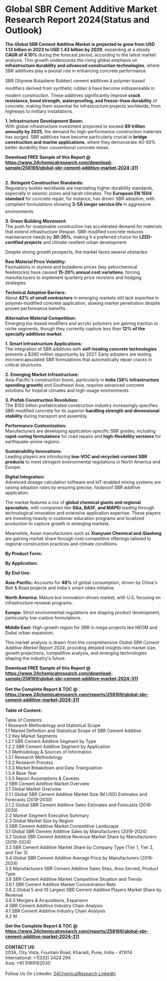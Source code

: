 <h1>Global SBR Cement Additive Market Research Report 2024(Status and Outlook)</h1><p><strong>The Global SBR Cement Additive Market is projected to grow from USD 1.13 billion in 2023 to USD 1.43 billion by 2029</strong>, expanding at a steady <strong>CAGR of 4.10%</strong> during the forecast period, according to the latest market analysis. This growth underscores the rising global emphasis on <strong>infrastructure durability and advanced construction technologies</strong>, where SBR additives play a pivotal role in enhancing concrete performance.</p><p>SBR (Styrene Butadiene Rubber) cement additives â polymer-based modifiers derived from synthetic rubber â have become indispensable in modern construction. These additives significantly improve <strong>crack resistance, bond strength, waterproofing, and freeze-thaw durability</strong> of concrete, making them essential for infrastructure projects worldwide, from highways to military installations.</p><p><strong>1. Infrastructure Development Boom:</strong><br>
With global infrastructure investment projected to exceed <strong>$9 trillion annually by 2025</strong>, the demand for high-performance construction materials has surged. SBR additives have become particularly crucial in <strong>bridge construction and marine applications</strong>, where they demonstrate 40-50% better durability than conventional concrete mixes.</p><div><b>Download FREE Sample of this Report @ 
            <a href="https://www.24chemicalresearch.com/download-sample/258169/global-sbr-cement-additive-market-2024-311">
            https://www.24chemicalresearch.com/download-sample/258169/global-sbr-cement-additive-market-2024-311</a></b></div><br><p><strong>2. Stringent Construction Standards:</strong><br>
Regulatory bodies worldwide are mandating higher durability standards, especially in seismic zones and harsh climates. The <strong>European EN 1504 standard</strong> for concrete repair, for instance, has driven SBR adoption, with compliant formulations showing <strong>3-5Ã longer service life</strong> in aggressive environments.</p><p><strong>3. Green Building Movement:</strong><br>
The push for sustainable construction has accelerated demand for materials that extend infrastructure lifespan. SBR-modified concrete reduces maintenance needs by <strong>30-35%</strong>, making it a preferred choice for <strong>LEED-certified projects</strong> and climate-resilient urban development.</p><p>Despite strong growth prospects, the market faces several obstacles:</p><p><strong>Raw Material Price Volatility:</strong><br>
	Fluctuations in styrene and butadiene prices (key petrochemical feedstocks) have caused <strong>15-20% annual cost variations</strong>, forcing manufacturers to implement quarterly price revisions and hedging strategies.</p><p><strong>Technical Adoption Barriers:</strong><br>
	About <strong>42% of small contractors</strong> in emerging markets still lack expertise in polymer-modified concrete application, slowing market penetration despite proven performance benefits.</p><p><strong>Alternative Material Competition:</strong><br>
	Emerging bio-based modifiers and acrylic polymers are gaining traction in niche segments, though they currently capture less than <strong>12% of the specialty additives market</strong>.</p><p><strong>1. Smart Infrastructure Applications:</strong><br>
The integration of SBR additives with <strong>self-healing concrete technologies</strong> presents a $280 million opportunity by 2027. Early adopters are testing microencapsulated SBR formulations that automatically repair cracks in critical structures.</p><p><strong>2. Emerging Market Infrastructure:</strong><br>
Asia-Pacific's construction boom, particularly in <strong>India (38% infrastructure spending growth)</strong> and Southeast Asia, requires advanced concrete solutions for tropical climates and high-usage environments.</p><p><strong>3. Prefab Construction Revolution:</strong><br>
The $150 billion prefabricated construction industry increasingly specifies SBR-modified concrete for its superior <strong>handling strength and dimensional stability</strong> during transport and assembly.</p><p><strong>Performance Customization:</strong><br>
	Manufacturers are developing application-specific SBR grades, including <strong>rapid-curing formulations</strong> for road repairs and <strong>high-flexibility versions</strong> for earthquake-prone regions.</p><p><strong>Sustainability Innovations:</strong><br>
	Leading players are introducing <strong>low-VOC and recycled-content SBR products</strong> to meet stringent environmental regulations in North America and Europe.</p><p><strong>Digital Integration:</strong><br>
	Advanced dosage calculation software and IoT-enabled mixing systems are raising adoption rates by ensuring precise, foolproof SBR additive application.</p><p>The market features a mix of <strong>global chemical giants and regional specialists</strong>, with companies like <strong>Sika, BASF, and MAPEI</strong> leading through technological innovation and extensive application expertise. These players are investing heavily in customer education programs and localized production to capture growth in emerging markets.</p><p>Meanwhile, Asian manufacturers such as <strong>Xianyuan Chemical and Qiaolong</strong> are gaining market share through cost-competitive offerings tailored to regional construction practices and climate conditions.</p><p><strong>By Product Form:</strong></p><p><strong>By Application:</strong></p><p><strong>By End Use:</strong></p><p><strong>Asia-Pacific:</strong> Accounts for <strong>48%</strong> of global consumption, driven by China's Belt &amp; Road projects and India's smart cities initiative.</p><p><strong>North America:</strong> Mature but innovation-driven market, with U.S. focusing on infrastructure renewal programs.</p><p><strong>Europe:</strong> Strict environmental regulations are shaping product development, particularly low-carbon formulations.</p><p><strong>Middle East:</strong> High-growth region for SBR in mega-projects like NEOM and Dubai urban expansion.</p><p>This market analysis is drawn from the comprehensive <em>Global SBR Cement Additive Market Report 2024</em>, providing detailed insights into market size, growth projections, competitive analysis, and emerging technologies shaping the industry's future.</p><div><b>Download FREE Sample of this Report @ 
            <a href="https://www.24chemicalresearch.com/download-sample/258169/global-sbr-cement-additive-market-2024-311">
            https://www.24chemicalresearch.com/download-sample/258169/global-sbr-cement-additive-market-2024-311</a></b></div><br><div><b>Get the Complete Report & TOC @ 
            <a href="https://www.24chemicalresearch.com/reports/258169/global-sbr-cement-additive-market-2024-311">
            https://www.24chemicalresearch.com/reports/258169/global-sbr-cement-additive-market-2024-311</a></b></div><br>
            <b>Table of Content:</b><p>Table of Contents<br />
1 Research Methodology and Statistical Scope<br />
1.1 Market Definition and Statistical Scope of SBR Cement Additive<br />
1.2 Key Market Segments<br />
1.2.1 SBR Cement Additive Segment by Type<br />
1.2.2 SBR Cement Additive Segment by Application<br />
1.3 Methodology & Sources of Information<br />
1.3.1 Research Methodology<br />
1.3.2 Research Process<br />
1.3.3 Market Breakdown and Data Triangulation<br />
1.3.4 Base Year<br />
1.3.5 Report Assumptions & Caveats<br />
2 SBR Cement Additive Market Overview<br />
2.1 Global Market Overview<br />
2.1.1 Global SBR Cement Additive Market Size (M USD) Estimates and Forecasts (2019-2030)<br />
2.1.2 Global SBR Cement Additive Sales Estimates and Forecasts (2019-2030)<br />
2.2 Market Segment Executive Summary<br />
2.3 Global Market Size by Region<br />
3 SBR Cement Additive Market Competitive Landscape<br />
3.1 Global SBR Cement Additive Sales by Manufacturers (2019-2024)<br />
3.2 Global SBR Cement Additive Revenue Market Share by Manufacturers (2019-2024)<br />
3.3 SBR Cement Additive Market Share by Company Type (Tier 1, Tier 2, and Tier 3)<br />
3.4 Global SBR Cement Additive Average Price by Manufacturers (2019-2024)<br />
3.5 Manufacturers SBR Cement Additive Sales Sites, Area Served, Product Type<br />
3.6 SBR Cement Additive Market Competitive Situation and Trends<br />
3.6.1 SBR Cement Additive Market Concentration Rate<br />
3.6.2 Global 5 and 10 Largest SBR Cement Additive Players Market Share by Revenue<br />
3.6.3 Mergers & Acquisitions, Expansion<br />
4 SBR Cement Additive Industry Chain Analysis<br />
4.1 SBR Cement Additive Industry Chain Analysis<br />
4.2 M</p><div><b>Get the Complete Report & TOC @ 
            <a href="https://www.24chemicalresearch.com/reports/258169/global-sbr-cement-additive-market-2024-311">
            https://www.24chemicalresearch.com/reports/258169/global-sbr-cement-additive-market-2024-311</a></b></div><br><b>CONTACT US:</b><br>
            203A, City Vista, Fountain Road, Kharadi, Pune, India - 411014<br>
            International: +1(332) 2424 294<br>
            Asia: +91 9169162030 <br><br>
            Follow Us On LinkedIn: <a href="https://www.linkedin.com/company/24chemicalresearch/">24ChemicalResearch LinkedIn</a>